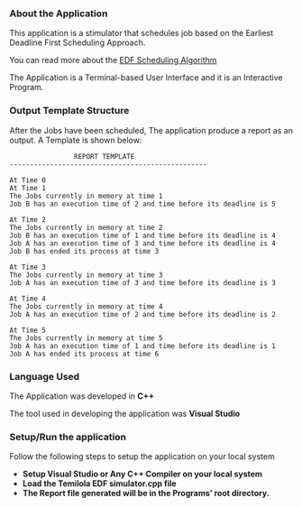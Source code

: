 ### About the Application
This application is a stimulator that schedules job based on the Earliest Deadline First Scheduling Approach.

You can read more about the [EDF Scheduling Algorithm](https://en.wikipedia.org/wiki/Earliest_deadline_first_scheduling)

The Application is a Terminal-based User Interface and it is an Interactive Program.

### Output Template Structure
After the Jobs have been scheduled, The application produce a report as an output. A Template is shown below:

```						
				REPORT TEMPLATE
-------------------------------------------------

At Time 0
At Time 1
The Jobs currently in memory at time 1
Job B has an execution time of 2 and time before its deadline is 5

At Time 2
The Jobs currently in memory at time 2
Job B has an execution time of 1 and time before its deadline is 4
Job A has an execution time of 3 and time before its deadline is 4
Job B has ended its process at time 3

At Time 3
The Jobs currently in memory at time 3
Job A has an execution time of 3 and time before its deadline is 3

At Time 4
The Jobs currently in memory at time 4
Job A has an execution time of 2 and time before its deadline is 2

At Time 5
The Jobs currently in memory at time 5
Job A has an execution time of 1 and time before its deadline is 1
Job A has ended its process at time 6
```

### Language Used
The Application was developed in **C++**

The tool used in developing the application was **Visual Studio**

### Setup/Run the application
Follow the following steps to setup the application on your local system
- **Setup Visual Studio or Any C++ Compiler on your local system**
- **Load the Temilola EDF simulator.cpp file**
- **The Report file generated will be in the Programs' root directory.**